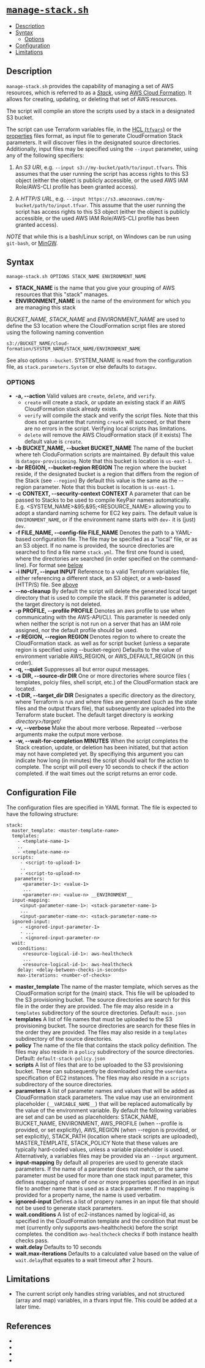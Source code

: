 # [`manage-stack.sh`](./manage-stack.sh)

+ [Description](#description)
+ [Syntax](#syntax)
  - [Options](#options)
+ [Configuration](#configuration)
+ [Limitations](#limitations)

## <a name="description"></a>Description

`manage-stack.sh` provides the capability of managing a set of AWS resources,
which is referred to as a [_Stack_][AWS CloudFormation Stack], using
[AWS Cloud Formation][AWS CloudFormation].
It allows for creating, updating, or deleting that set of AWS resources.

The script will complie an store the scripts used by a stack in a
designated S3 bucket.

The script can use Terraform variables file, in the
[HCL (`tfvars`)][TerraformVariableFiles] or the
[properties][PropertiesFiles] files format,
as input file to generate CloudFormation Stack parameters.
It will discover files in the designated source directories.
Additionally, input files may be specified using the `--input` parameter,
using any of the following <a name="input_specifiers"></a>specifiers:

1. An _S3 URI_,
   e.g. `--input s3://my-bucket/path/to/input.tfvars`.
   This assumes that the user running the script has access rights to this
   S3 object (either the object is publicly accessible, or the used AWS IAM
   Role/AWS-CLI profile has been granted access).

2. A _HTTP/S URL_,
   e.g. `--input https://s3.amazonaws.com/my-bucket/path/to/input.tfvar`.
   This assume that the user running the script has access rights to this S3
   object (either the object is publicly accessible, or the used AWS IAM
   Role/AWS-CLI profile has been granted access).

_NOTE_ that while this is a bash/Linux script, on Windows can be run using
`git-bash`, or [MinGW](http://www.mingw.org/).


## <a name="syntax"></a>Syntax

```
manage-stack.sh OPTIONS STACK_NAME ENVIRONMENT_NAME
```

- __STACK_NAME__ is the name that you give your grouping of AWS resources
  that this "stack" manages.
- __ENVIRONMENT_NAME__ is the name of the environment for which you are
  managing this stack

_BUCKET&#95;NAME_, _STACK&#95;NAME_ and _ENVIRONMENT&#95;NAME_ are used to
define the S3 location where the CloudFormation script files are stored
using the following naming convention
```
s3://BUCKET_NAME/cloud-formation/SYSTEM_NAME/STACK_NAME/ENVIRONMENT_NAME
```
See also options `--bucket`.
SYSTEM_NAME is read from the configuration file, as
`stack.parameters.System` or else defaults to `datagov`.


### <a name="options"></a>OPTIONS

- __-a, --action__
  Valid values are `create`, `delete`, and `verify`.
    + `create` will create a stack, or update an existing stack if an
      AWS CloudFormation stack already exists.
    + `verify` will compile the stack and verify the script files.
      Note that this does not guarantee that running `create` will succeed,
      or that there are no errors in the script. Verifying local scripts
      ihas limitations.
    + `delete` will remove the AWS CloudFormation stack (if it exists)
  The default value is `create`.
- __-b BUCKET_NAME, --bucket BUCKET_NAME__
  The name of the bucket where teh CloduFormation scripts are maintained.
  By default this value is `datagov-provisioning`.
  Note that this bucket is location is `us-east-1`.
- __-br REGION, --bucket-region REGION__
 The region where the bucket reside, if the designated bucket is a region
 that differs from the region of the Stack (see `--region`)
 By default this value is the same as the --region parameter.
 Note that this bucket is location is `us-east-1`.
- __-c CONTEXT, --security-context CONTEXT__
  A parameter that can be passed to Stacks to be used to compile KeyPair
  names automatically. E.g. <SYSTEM_NAME>&95;<CONTEXT>&95;<RESOURCE_NAME>
  allowing you to adopt a standard naming scheme for EC2 key pairs.
  The default value is `ENVIRONMENT_NAME`,
  or if the environment name starts with `dev-` it is (just) `dev`.
- __-f FILE_NAME, --config-file FILE_NAME__
  Denotes the path to a YAML-based configuration file.
  The file may be specified as a "local" file, or as an S3 object.
  If no name is provided, the source directories are searched to find
  a file name `stack.yml`. The first one found is used,
  where the directories are searched (in order specified on the
  command-line).
  For format see [below](#configuration)
- __-i INPUT, --input INPUT__
  Reference to a valid Terraform variables file, either referencing a
  different stack, an S3 object, or a web-based (HTTP/S) file.
  See [above](#input_specifiers)
- __--no-cleanup__
  By default the script will delete the generated local target directory
  that is used to compile the stack. If this parameter is added, the target
  directory is not deleted.
- __-p PROFILE, --profile PROFILE__
  Denotes an aws profile to use when communicating with the AWS-API/CLI.
  This parameter is needed only when neither
  the script is not run on a server that has an IAM role assigned,
  nor the default profile should be used.
- __-r REGION, --region REGION__
  Denotes region to where to create the CloudFormation stack.
  as well as for script bucket (unless a separate region is specified using --bucket-region)
  Defaults to the value of environment variable AWS_REGION,
  or AWS_DEFAULT_REGION (in this order).
- __-q, --quiet__
  Suppresses all but error ouput messages.
- __-s DIR, --source-dir DIR__
  One or more directories where source files ( templates, polciy files,
  shell script, etc.) of the CloudFormation stack are located.
- __-t DIR, --target_dir DIR__
 Designates a specific directory as the directory, where Terraform is run
 and where files are generated (such as the state files and the output tfvars
 file), that subsequently are uploaded into the Terraform state bucket.
 The default target directory is _working directory>/target/_
- __-v, --verbose__
 Make the about more verbose. Repeated --verbose arguments make the output
 more verbose.
- __-w, --wait-for-completion MINUTES__
 When the script completes the Stack creation, update, or deletion
 has been initiated, but that action may not have completed yet.
 By specifiying this argument you can indicate how long (in minutes)
 the script should wait for the action to complete.
 The script will poll every 10 seconds to check if the action completed.
 if the wait times out the script returns an error code.


## <a name="configuration"></a>Configuration File

The configuration files are specified in YAML format. The file is expected to have the following structure:
```
stack:
  master_template: <master-template-name>
  templates:
    - <template-name-1>
    ..
    - <template-name-n>
  scripts:
     - <script-to-upload-1>
     ..
     - <script-to-upload-n>
   parameters:
      <parameter-1>: <value-1>
      ...
      <parameter-n>: <value-n> __ENVIRONMENT__
  input-mapping:
     <input-parameter-name-1>: <stack-parameter-name-1>
     ...
     <input-parameter-name-n>: <stack-parameter-name-n>
  ignored-input:
     - <ignored-input-parameter-1>
     - ...
     - <ignored-input-parameter-n>
  wait:
    conditions:
      <resource-logical-id-1>: aws-healthcheck
      ...
      <resource-logical-id-1>: aws-healthcheck
    delay: <delay-between-checks-in-seconds>
    max-iterations: <number-of-checks>
```
- __master_template__ The name of the master template, which serves as
  the CloudFormation script for the (main) stack.
  This file will be uploaded to the S3 provisioning bucket.
  The source directories are search for this file in the order they
  are provided.
  The file may also reside in a `templates` subdirectory
  of the source directories.
  Default: `main.json`
- __templates__ A list of file names that must be uploaded to
  the S3 provisioning bucket.
  The source directories are search for these files in the order they
  are provided.
  The files may also reside in a `templates` subdirectory
  of the source directories.
- __policy__ The name of the file that contains the stack policy
  definition.
  The files may also reside in a `policy` subdirectory
  of the source directories.
  Default: `default-stack-policy.json`
- __scripts__ A list of files that are to be uploaded to the S3
  provisioning bucket. These can subsequently be downloaded using
  the `userdata` specification of EC2 instances.
  The files may also reside in a `scripts` subdirectory
  of the source directories.
- __parameters__ A list of parameter names and values that will be
  added as CloudFormation stack parameters. The value may use an
  environment placeholder (`__VARIABLE_NAME__`) that will be replaced
  automatically by the value of the environment variable.
  By default the following variables are set and can be
  used as placeholders: STACK_NAME, BUCKET_NAME, ENVIRONMENT,
  AWS_PROFILE (when --profile is provided, or set explicitly),
  AWS_REGION (when --region is provided, or set explicitly),
  STACK_PATH (location where stack scripts are uploaded),
  MASTER_TEMPLATE, STACK_POLICY
  Note that these values are typically hard-coded values, unless
  a variable placeholder is used. Alternatively, a variables files
  may be provided via an `--input` argument.
- __input-mapping__ By default all properies are used to generate stack
  parameters. If the name of a parameter does not match, or the same
  parameter must be used for more than one stack input parameter, this
  defines mapping of name of one or more properties specified in an
  input file to another name that is used as a stack parameter.
  If no mapping is provided for a property name, the name is used verbatim.
- __ignored-input__ Defines a list of propery names in an input file that
  should not be used to generate stack parameters.
- __wait.conditions__ A list of ec2-instances named by logical-id, as
  specified in the CloudFormation template and the condition that must be
  met (currently only supports aws-healthcheck) before the script completes.
  the condition `aws-healthcheck` checks if both  instance health checks
  pass.
- __wait.delay__ Defaults to 10 seconds
- __wait.max-iterations__ Defaults to a calculated value based on the
  value of `wait.delay`that equates to a wait timeout after 2 hours.


## <a name="limitations"></a>Limitations

-  The current script only handles string variables, and not
   structured (array and map) variables, in a tfvars input file.
   This could be added at a later time.


## References

- [AWS CloudFormation]: https://aws.amazon.com/cloudformation/
- [AWS CloudFormation Stack]: http://docs.aws.amazon.com/AWSCloudFormation/latest/UserGuide/aws-properties-stack.html
- [PropertiesFiles]: https://en.wikipedia.org/wiki/.properties
- [TerraformVariableFiles]: https://www.terraform.io/intro/getting-started/variables.html
